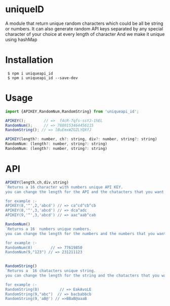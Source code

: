 # uniqueID
A module that return unique random characters which could be all be string or numbers. It can also generate random API keys separated by any special character of your choice at every length of character
And we make it unique using hashMap

# Installation 
```
 $ npm i uniqueapi_id
 $ npm i uniqueapi_id --save-dev
```
# Usage

```js
import {APIKEY,RandomNum,RandomString} from 'uniqueapi_id';

APIKEY();        // =>  f4cR-7qfs-ssYJ-1hEL
RandomNum();     // => 7880153464456115
RandomString(); // => lBuEmxWZGZLYQXfJ

APIKEY(length?: number, ch?: string, div?: number, string?: string) 
RandomNum: (length?: number, string?: string)
RandomNum: (length?: number, string?: string)
```

# API 
```js
APIKEY(length,ch,div,string)
`Returns a 16 character with numbers unique API KEY.
you can change the length for the API and the chatacters that you want to use 

for example :-
APIKEY(8,'^',2,'abcd') // => ca^cd^cb^cb
APIKEY(8,'^',3,'abcd') // => dca^adc
APIKEY(9,'^',3,'abcd') // => aac^aab^cab

```

```js 
RandomNum() 
`Returns a 16  numbers unique numbers.
you can change the length for the numbers and the numbers that you want to use 

for example :-
RandomNum(8)        // => 77619850
RandomNum(9,"123") // => 231211123
 

```
  
```js 
RandomString() 
`Returns a  16 chatacters unique string.
you can change the length for the string and the chatacters that you want to use 

for example :-
RandomString(8)         // => EakAvoLE
RandomString(9,"abc")  // => bacbabbcb
RandomString(9,'aB@') // =>BBaB@aaaB

```
 